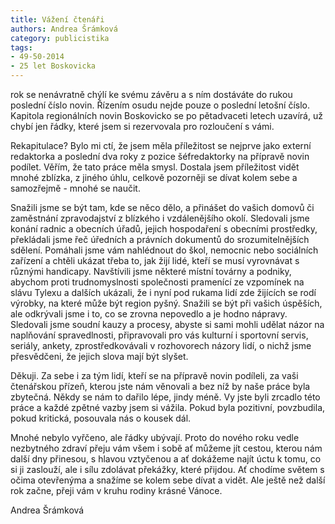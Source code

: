 ```yaml
---
title: Vážení čtenáři
authors: Andrea Šrámková
category: publicistika
tags: 
- 49-50-2014
- 25 let Boskovicka
---
```

rok se nenávratně chýlí ke svému závěru a s ním dostáváte do rukou poslední číslo novin. Řízením osudu nejde pouze o poslední letošní číslo. Kapitola regionálních novin Boskovicko se po pětadvaceti letech uzavírá, už chybí jen řádky, které jsem si rezervovala pro rozloučení s vámi.

Rekapitulace? Bylo mi ctí, že jsem měla příležitost se nejprve jako externí redaktorka a poslední dva roky z pozice šéfredaktorky na přípravě novin podílet. Věřím, že tato práce měla smysl. Dostala jsem příležitost vidět mnohé zblízka, z jiného úhlu, celkově pozorněji se dívat kolem sebe a samozřejmě - mnohé se naučit.

Snažili jsme se být tam, kde se něco dělo, a přinášet do vašich domovů či zaměstnání zpravodajství z blízkého i vzdálenějšího okolí. Sledovali jsme konání radnic a obecních úřadů, jejich hospodaření s obecními prostředky, překládali jsme řeč úředních a právních dokumentů do srozumitelnějších sdělení. Pomáhali jsme vám nahlédnout do škol, nemocnic nebo sociálních zařízení a chtěli ukázat třeba to, jak žijí lidé, kteří se musí vyrovnávat s různými handicapy. Navštívili jsme některé místní továrny a podniky, abychom proti trudnomyslnosti společnosti pramenící ze vzpomínek na slávu Tylexu a dalších ukázali, že i nyní pod rukama lidí zde žijících se rodí výrobky, na které může být region pyšný. Snažili se být při vašich úspěších, ale odkrývali jsme i to, co se zrovna nepovedlo a je hodno nápravy. Sledovali jsme soudní kauzy a procesy, abyste si sami mohli udělat názor na naplňování spravedlnosti, připravovali pro vás kulturní i sportovní servis, seriály, ankety, zprostředkovávali v rozhovorech názory lidí, o nichž jsme přesvědčeni, že jejich slova mají být slyšet.

Děkuji. Za sebe i za tým lidí, kteří se na přípravě novin podíleli, za vaši čtenářskou přízeň, kterou jste nám věnovali a bez níž by naše práce byla zbytečná. Někdy se nám to dařilo lépe, jindy méně. Vy jste byli zrcadlo této práce a každé zpětné vazby jsem si vážila. Pokud byla pozitivní, povzbudila, pokud kritická, posouvala nás o kousek dál. 

Mnohé nebylo vyřčeno, ale řádky ubývají. Proto do nového roku vedle nezbytného zdraví přeju vám všem i sobě ať můžeme jít cestou, kterou nám další dny přinesou, s hlavou vztyčenou a ať dokážeme najít úctu k tomu, co si ji zaslouží, ale i sílu zdolávat překážky, které přijdou. Ať chodíme světem s očima otevřenýma a snažíme se kolem sebe dívat a vidět. Ale ještě než další rok začne, přeji vám v kruhu rodiny krásné Vánoce.

Andrea Šrámková


